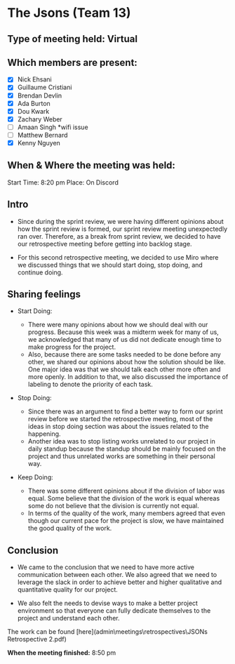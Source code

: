 # The Jsons (Team 13)

## Type of meeting held: Virtual

## Which members are present:
- [x] Nick Ehsani
- [x] Guillaume Cristiani 
- [x] Brendan Devlin
- [x] Ada Burton
- [x] Dou Kwark
- [x] Zachary Weber
- [ ] Amaan Singh *wifi issue
- [ ] Matthew Bernard
- [x] Kenny Nguyen

## When & Where the meeting was held:  
Start Time: 8:20 pm Place: On Discord

## Intro

- Since during the sprint review, we were having different opinions about how the sprint review is formed, our sprint review meeting unexpectedly ran over. Therefore, as a break from sprint review, we decided to have our retrospective meeting before getting into backlog stage.

- For this second retrospective meeting, we decided to use Miro where we discussed things that we should start doing, stop doing, and continue doing.

## Sharing feelings
- Start Doing:
  - There were many opinions about how we should deal with our progress. Because this week was a midterm week for many of us, we acknowledged that many of us did not dedicate enough time to make progress for the project. 
  - Also, because there are some tasks needed to be done before any other, we shared our opinions about how the solution should be like. One major idea was that we should talk each other more often and more openly. In addition to that, we also discussed the importance of labeling to denote the priority of each task.
  
- Stop Doing:
  - Since there was an argument to find a better way to form our sprint review before we started the retrospective meeting, most of the ideas in stop doing section was about the issues related to the happening. 
  - Another idea was to stop listing works unrelated to our project in daily standup because the standup should be mainly focused on the project and thus unrelated works are something in their personal way.
  
- Keep Doing:
  - There was some different opinions about if the division of labor was equal. Some believe that the division of the work is equal whereas some do not believe that the division is currently not equal. 
  - In terms of the quality of the work, many members agreed that even though our current pace for the project is slow, we have maintained the good quality of the work.

## Conclusion
- We came to the conclusion that we need to have more active communication between each other. We also agreed that we need to leverage the slack in order to achieve better and higher qualitative and quantitative quality for our project.

- We also felt the needs to devise ways to make a better project environment so that everyone can fully dedicate themselves to the project and understand each other.

The work can be found [here](admin\meetings\retrospectives\JSONs Retrospective 2.pdf)

**When the meeting finished:** 8:50 pm
